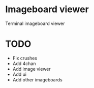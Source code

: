 # Imageboard viewer
Terminal imageboard viewer

# TODO
- Fix crushes
- Add 4chan
- Add image viewer
- Add ui
- Add other imageboards
